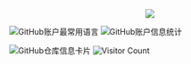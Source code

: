 <div align="center"> <img src="https://metrics.lecoq.io/sun0225SUN?template=classic&config.timezone=Asia%2FShanghai"> </div>

![GitHub账户最常用语言](https://github-stats.ubrong.com/api/top-langs/?username=Sliverkiss&layout=compact&theme=tokyonight)
![GitHub账户信息统计](https://github-stats.ubrong.com/api?username=Sliverkiss&show_icons=true&theme=tokyonight)


![GitHub仓库信息卡片](https://github-stats.ubrong.com/api/pin/?username=Sliverkiss&repo=helloworld&theme=dark)
![Visitor Count](https://profile-counter.glitch.me/{Sliverkiss}/count.svg)
